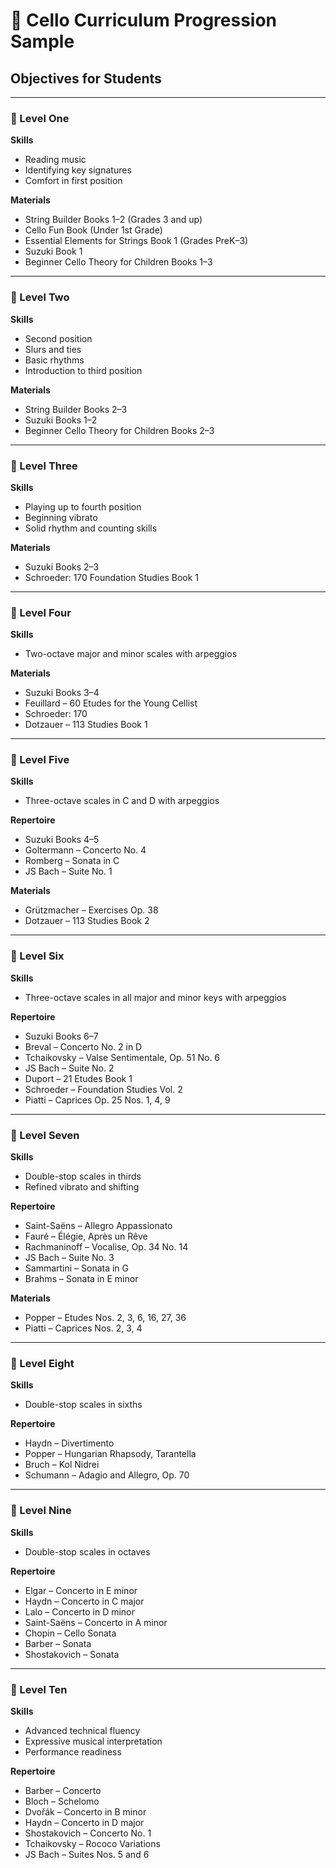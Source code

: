 # 🎻 Cello Curriculum Progression Sample

## Objectives for Students

---

### 🎯 Level One
**Skills**
- Reading music
- Identifying key signatures
- Comfort in first position

**Materials**
- String Builder Books 1–2 (Grades 3 and up)
- Cello Fun Book (Under 1st Grade)
- Essential Elements for Strings Book 1 (Grades PreK–3)
- Suzuki Book 1
- Beginner Cello Theory for Children Books 1–3

---

### 🎯 Level Two
**Skills**
- Second position
- Slurs and ties
- Basic rhythms
- Introduction to third position

**Materials**
- String Builder Books 2–3
- Suzuki Books 1–2
- Beginner Cello Theory for Children Books 2–3

---

### 🎯 Level Three
**Skills**
- Playing up to fourth position
- Beginning vibrato
- Solid rhythm and counting skills

**Materials**
- Suzuki Books 2–3
- Schroeder: 170 Foundation Studies Book 1

---

### 🎯 Level Four
**Skills**
- Two-octave major and minor scales with arpeggios

**Materials**
- Suzuki Books 3–4
- Feuillard – 60 Etudes for the Young Cellist
- Schroeder: 170
- Dotzauer – 113 Studies Book 1

---

### 🎯 Level Five
**Skills**
- Three-octave scales in C and D with arpeggios

**Repertoire**
- Suzuki Books 4–5
- Goltermann – Concerto No. 4
- Romberg – Sonata in C
- JS Bach – Suite No. 1

**Materials**
- Grützmacher – Exercises Op. 38
- Dotzauer – 113 Studies Book 2

---

### 🎯 Level Six
**Skills**
- Three-octave scales in all major and minor keys with arpeggios

**Repertoire**
- Suzuki Books 6–7
- Breval – Concerto No. 2 in D
- Tchaikovsky – Valse Sentimentale, Op. 51 No. 6
- JS Bach – Suite No. 2
- Duport – 21 Etudes Book 1
- Schroeder – Foundation Studies Vol. 2
- Piatti – Caprices Op. 25 Nos. 1, 4, 9

---

### 🎯 Level Seven
**Skills**
- Double-stop scales in thirds
- Refined vibrato and shifting

**Repertoire**
- Saint-Saëns – Allegro Appassionato
- Fauré – Élégie, Après un Rêve
- Rachmaninoff – Vocalise, Op. 34 No. 14
- JS Bach – Suite No. 3
- Sammartini – Sonata in G
- Brahms – Sonata in E minor

**Materials**
- Popper – Etudes Nos. 2, 3, 6, 16, 27, 36
- Piatti – Caprices Nos. 2, 3, 4

---

### 🎯 Level Eight
**Skills**
- Double-stop scales in sixths

**Repertoire**
- Haydn – Divertimento
- Popper – Hungarian Rhapsody, Tarantella
- Bruch – Kol Nidrei
- Schumann – Adagio and Allegro, Op. 70

---

### 🎯 Level Nine
**Skills**
- Double-stop scales in octaves

**Repertoire**
- Elgar – Concerto in E minor
- Haydn – Concerto in C major
- Lalo – Concerto in D minor
- Saint-Saëns – Concerto in A minor
- Chopin – Cello Sonata
- Barber – Sonata
- Shostakovich – Sonata

---

### 🎯 Level Ten
**Skills**
- Advanced technical fluency
- Expressive musical interpretation
- Performance readiness

**Repertoire**
- Barber – Concerto
- Bloch – Schelomo
- Dvořák – Concerto in B minor
- Haydn – Concerto in D major
- Shostakovich – Concerto No. 1
- Tchaikovsky – Rococo Variations
- JS Bach – Suites Nos. 5 and 6

